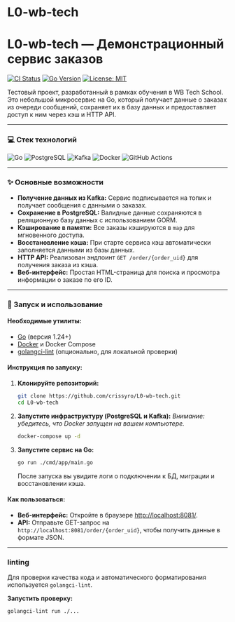 # L0-wb-tech
# L0-wb-tech — Демонстрационный сервис заказов

[![CI Status](https://github.com/HoshiBatista/L0-wb-tech/actions/workflows/go.yml/badge.svg)](https://github.com/crissyro/L0-wb-tech/actions/workflows/ci.yml)
[![Go Version](https://img.shields.io/badge/Go-1.24-blue.svg)](https://go.dev/)
[![License: MIT](https://img.shields.io/badge/License-MIT-yellow.svg)](https://opensource.org/licenses/MIT)

Тестовый проект, разработанный в рамках обучения в WB Tech School. Это небольшой микросервис на Go, который получает данные о заказах из очереди сообщений, сохраняет их в базу данных и предоставляет доступ к ним через кэш и HTTP API.

---

### 💻 Стек технологий

<p>
  <img src="https://img.shields.io/badge/Go-00ADD8?style=for-the-badge&logo=go&logoColor=white" alt="Go">
  <img src="https://img.shields.io/badge/PostgreSQL-316192?style=for-the-badge&logo=postgresql&logoColor=white" alt="PostgreSQL">
  <img src="https://img.shields.io/badge/Apache%20Kafka-231F20?style=for-the-badge&logo=apachekafka&logoColor=white" alt="Kafka">
  <img src="https://img.shields.io/badge/Docker-2496ED?style=for-the-badge&logo=docker&logoColor=white" alt="Docker">
  <img src="https://img.shields.io/badge/GitHub%20Actions-2088FF?style=for-the-badge&logo=githubactions&logoColor=white" alt="GitHub Actions">
</p>

---

### ✨ Основные возможности

*   **Получение данных из Kafka:** Сервис подписывается на топик и получает сообщения с данными о заказах.
*   **Сохранение в PostgreSQL:** Валидные данные сохраняются в реляционную базу данных с использованием GORM.
*   **Кэширование в памяти:** Все заказы кэшируются в `map` для мгновенного доступа.
*   **Восстановление кэша:** При старте сервиса кэш автоматически заполняется данными из базы данных.
*   **HTTP API:** Реализован эндпоинт `GET /order/{order_uid}` для получения заказа из кэша.
*   **Веб-интерфейс:** Простая HTML-страница для поиска и просмотра информации о заказе по его ID.

---

### 🚀 Запуск и использование

#### Необходимые утилиты:
*   [Go](https://go.dev/) (версия 1.24+)
*   [Docker](https://www.docker.com/) и Docker Compose
*   [golangci-lint](https://golangci-lint.run/) (опционально, для локальной проверки)

#### Инструкция по запуску:

1.  **Клонируйте репозиторий:**
    ```bash
    git clone https://github.com/crissyro/L0-wb-tech.git
    cd L0-wb-tech
    ```

2.  **Запустите инфраструктуру (PostgreSQL и Kafka):**
    *Внимание: убедитесь, что Docker запущен на вашем компьютере.*
    ```bash
    docker-compose up -d
    ```

3.  **Запустите сервис на Go:**
    ```bash
    go run ./cmd/app/main.go
    ```
    После запуска вы увидите логи о подключении к БД, миграции и восстановлении кэша.

#### Как пользоваться:

*   **Веб-интерфейс:** Откройте в браузере [http://localhost:8081/](http://localhost:8081/).
*   **API:** Отправьте GET-запрос на `http://localhost:8081/order/{order_uid}`, чтобы получить данные в формате JSON.

---

###  linting

Для проверки качества кода и автоматического форматирования используется `golangci-lint`.

**Запустить проверку:**
```bash
golangci-lint run ./...
